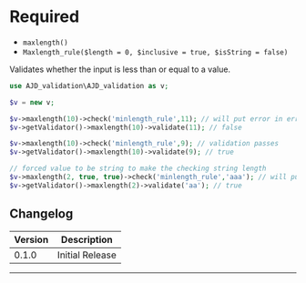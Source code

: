 # Required

- `maxlength()`
- `Maxlength_rule($length = 0, $inclusive = true, $isString = false)`

Validates whether the input is less than or equal to a value.

```php
use AJD_validation\AJD_validation as v;

$v = new v;

$v->maxlength(10)->check('minlength_rule',11); // will put error in error bag
$v->getValidator()->maxlength(10)->validate(11); // false

$v->maxlength(10)->check('minlength_rule',9); // validation passes
$v->getValidator()->maxlength(10)->validate(9); // true

// forced value to be string to make the checking string length
$v->maxlength(2, true, true)->check('minlength_rule','aaa'); // will put error in error bag
$v->getValidator()->maxlength(2)->validate('aa'); // true

```

## Changelog

Version | Description
--------|-------------
  0.1.0 | Initial Release

***
